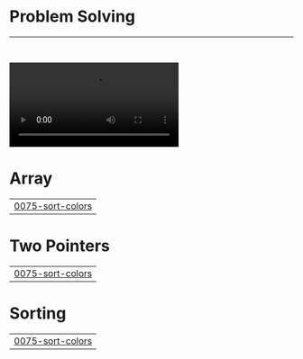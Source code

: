 # Problem Solving

---
<br>

![programming](https://user-images.githubusercontent.com/79819812/222451894-f6850fae-3e1d-48fb-bf0f-e72d56f31124.mp4)


# Array
|  |
| ------- |
| [0075-sort-colors](https://github.com/fortune-man/practice/tree/master/0075-sort-colors) |
# Two Pointers
|  |
| ------- |
| [0075-sort-colors](https://github.com/fortune-man/practice/tree/master/0075-sort-colors) |
# Sorting
|  |
| ------- |
| [0075-sort-colors](https://github.com/fortune-man/practice/tree/master/0075-sort-colors) |